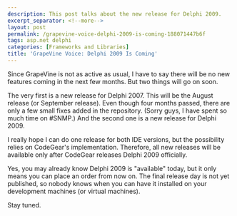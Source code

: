 ```yaml
---
description: This post talks about the new release for Delphi 2009.
excerpt_separator: <!--more-->
layout: post
permalink: /grapevine-voice-delphi-2009-is-coming-188071447b6f
tags: asp.net delphi
categories: [Frameworks and Libraries]
title: 'GrapeVine Voice: Delphi 2009 Is Coming'
---
```

Since GrapeVine is not as active as usual, I have to say there will be no new features coming in the next few months. But two things will go on soon.

The very first is a new release for Delphi 2007. This will be the August release (or September release). Even though four months passed, there are only a few small fixes added in the repository. (Sorry guys, I have spent so much time on #SNMP.) And the second one is a new release for Delphi 2009.

I really hope I can do one release for both IDE versions, but the possibility relies on CodeGear's implementation. Therefore, all new releases will be available only after CodeGear releases Delphi 2009 officially.

Yes, you may already know Delphi 2009 is "available" today, but it only means you can place an order from now on. The final release day is not yet published, so nobody knows when you can have it installed on your development machines (or virtual machines).

Stay tuned.
<!--more-->